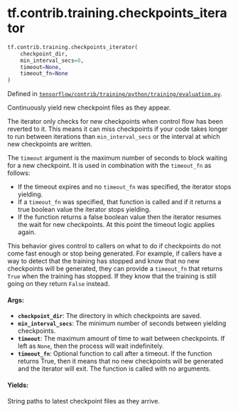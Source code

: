 <div itemscope itemtype="http://developers.google.com/ReferenceObject">
<meta itemprop="name" content="tf.contrib.training.checkpoints_iterator" />
<meta itemprop="path" content="Stable" />
</div>

# tf.contrib.training.checkpoints_iterator

``` python
tf.contrib.training.checkpoints_iterator(
    checkpoint_dir,
    min_interval_secs=0,
    timeout=None,
    timeout_fn=None
)
```



Defined in [`tensorflow/contrib/training/python/training/evaluation.py`](https://www.tensorflow.org/code/tensorflow/contrib/training/python/training/evaluation.py).

Continuously yield new checkpoint files as they appear.

The iterator only checks for new checkpoints when control flow has been
reverted to it. This means it can miss checkpoints if your code takes longer
to run between iterations than `min_interval_secs` or the interval at which
new checkpoints are written.

The `timeout` argument is the maximum number of seconds to block waiting for
a new checkpoint.  It is used in combination with the `timeout_fn` as
follows:

* If the timeout expires and no `timeout_fn` was specified, the iterator
  stops yielding.
* If a `timeout_fn` was specified, that function is called and if it returns
  a true boolean value the iterator stops yielding.
* If the function returns a false boolean value then the iterator resumes the
  wait for new checkpoints.  At this point the timeout logic applies again.

This behavior gives control to callers on what to do if checkpoints do not
come fast enough or stop being generated.  For example, if callers have a way
to detect that the training has stopped and know that no new checkpoints
will be generated, they can provide a `timeout_fn` that returns `True` when
the training has stopped.  If they know that the training is still going on
they return `False` instead.

#### Args:

* <b>`checkpoint_dir`</b>: The directory in which checkpoints are saved.
* <b>`min_interval_secs`</b>: The minimum number of seconds between yielding
    checkpoints.
* <b>`timeout`</b>: The maximum amount of time to wait between checkpoints. If left as
    `None`, then the process will wait indefinitely.
* <b>`timeout_fn`</b>: Optional function to call after a timeout.  If the function
    returns True, then it means that no new checkpoints will be generated and
    the iterator will exit.  The function is called with no arguments.


#### Yields:

String paths to latest checkpoint files as they arrive.